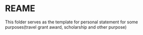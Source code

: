REAME
===

This folder serves as the template for personal statement for some purposes(travel grant award, scholarship and other purpose)
